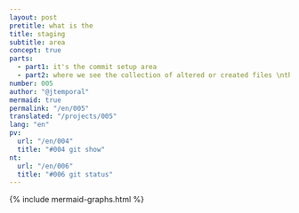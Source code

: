 ```yaml
---
layout: post
pretitle: what is the
title: staging
subtitle: area
concept: true
parts:
  - part1: it's the commit setup area
  - part2: where we see the collection of altered or created files \nthat will be part of the next commit
number: 005
author: "@jtemporal"
mermaid: true
permalink: "/en/005"
translated: "/projects/005"
lang: "en"
pv:
  url: "/en/004"
  title: "#004 git show"
nt:
  url: "/en/006"
  title: "#006 git status"
---
```


{% include mermaid-graphs.html %}

